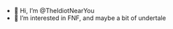 - 👋 Hi, I’m @TheIdiotNearYou
- 👀 I’m interested in FNF, and maybe a bit of undertale

<!---
TheIdiotNearYou/TheIdiotNearYou is a ✨ special ✨ repository because its `README.md` (this file) appears on your GitHub profile.
You can click the Preview link to take a look at your changes.
--->
